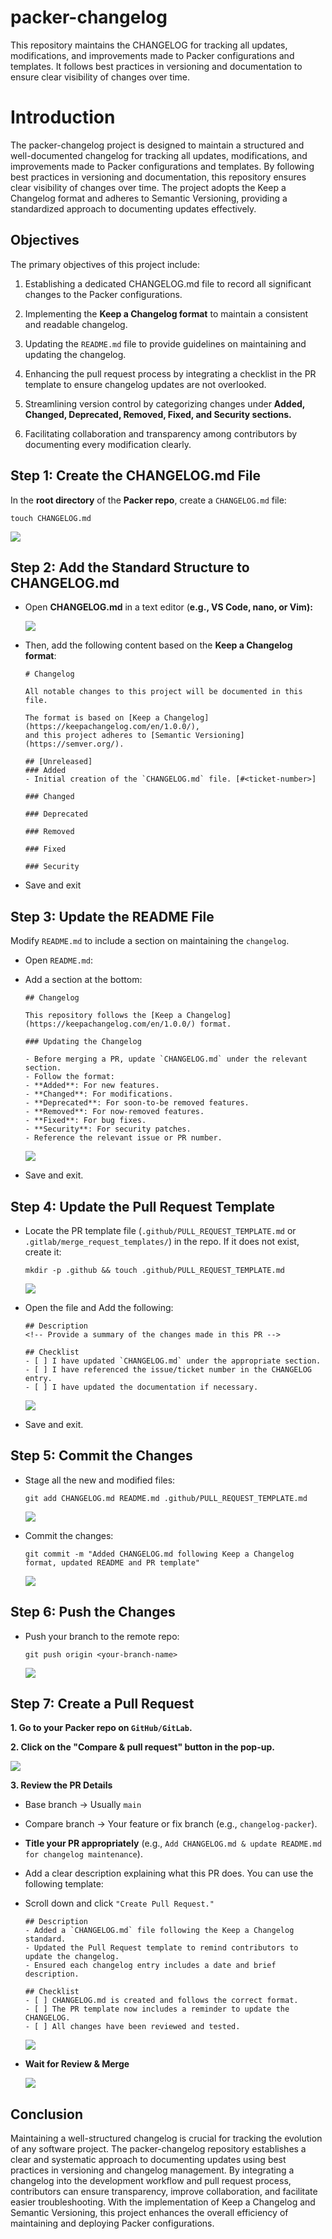 # packer-changelog
This repository maintains the CHANGELOG for tracking all updates, modifications, and improvements made to Packer configurations and templates. It follows best practices in versioning and documentation to ensure clear visibility of changes over time.

# Introduction

The packer-changelog project is designed to maintain a structured and well-documented changelog for tracking all updates, modifications, and improvements made to Packer configurations and templates. By following best practices in versioning and documentation, this repository ensures clear visibility of changes over time. The project adopts the Keep a Changelog format and adheres to Semantic Versioning, providing a standardized approach to documenting updates effectively.

## Objectives

The primary objectives of this project include:

1. Establishing a dedicated CHANGELOG.md file to record all significant changes to the Packer configurations.

2. Implementing the **Keep a Changelog format** to maintain a consistent and readable changelog.

3. Updating the `README.md` file to provide guidelines on maintaining and updating the changelog.

4. Enhancing the pull request process by integrating a checklist in the PR template to ensure changelog updates are not overlooked.

5. Streamlining version control by categorizing changes under **Added, Changed, Deprecated, Removed, Fixed, and Security sections.**

6. Facilitating collaboration and transparency among contributors by documenting every modification clearly.

## Step 1: Create the CHANGELOG.md File
In the **root directory** of the **Packer repo**, create a `CHANGELOG.md` file:

```
touch CHANGELOG.md
```

![](./img/1.create-change-log-file.png)

## Step 2: Add the Standard Structure to CHANGELOG.md
- Open **CHANGELOG.md** in a text editor (**e.g., VS Code, nano, or Vim):**

    ![](./img/2.open-with-vs-code.png)

- Then, add the following content based on the **Keep a Changelog format**:

    ```
    # Changelog

    All notable changes to this project will be documented in this file.

    The format is based on [Keep a Changelog](https://keepachangelog.com/en/1.0.0/), 
    and this project adheres to [Semantic Versioning](https://semver.org/).

    ## [Unreleased]
    ### Added
    - Initial creation of the `CHANGELOG.md` file. [#<ticket-number>]

    ### Changed

    ### Deprecated

    ### Removed

    ### Fixed

    ### Security
    ```

- Save and exit

## Step 3: Update the README File
Modify `README.md` to include a section on maintaining the `changelog`.

- Open `README.md`:

- Add a section at the bottom:

    ```
    ## Changelog

    This repository follows the [Keep a Changelog](https://keepachangelog.com/en/1.0.0/) format.

    ### Updating the Changelog

    - Before merging a PR, update `CHANGELOG.md` under the relevant section.
    - Follow the format:
    - **Added**: For new features.
    - **Changed**: For modifications.
    - **Deprecated**: For soon-to-be removed features.
    - **Removed**: For now-removed features.
    - **Fixed**: For bug fixes.
    - **Security**: For security patches.
    - Reference the relevant issue or PR number.
    ```

    ![](./img/4.open-readme-paste-content.png)

- Save and exit.

## Step 4: Update the Pull Request Template
- Locate the PR template file (`.github/PULL_REQUEST_TEMPLATE.md` or `.gitlab/merge_request_templates/`) in the repo. If it does not exist, create it:

    ```
    mkdir -p .github && touch .github/PULL_REQUEST_TEMPLATE.md
    ```

    ![](./img/5.pull-request-template.png)


- Open the file and Add the following:

    ```
    ## Description
    <!-- Provide a summary of the changes made in this PR -->

    ## Checklist
    - [ ] I have updated `CHANGELOG.md` under the appropriate section.
    - [ ] I have referenced the issue/ticket number in the CHANGELOG entry.
    - [ ] I have updated the documentation if necessary.
    ```

    ![](./img/6.pr-template-add-content.png)

- Save and exit.

## Step 5: Commit the Changes
- Stage all the new and modified files:

    ```
    git add CHANGELOG.md README.md .github/PULL_REQUEST_TEMPLATE.md
    ```

    ![](./img/7.git-add-initial.png)

- Commit the changes:

    ```
    git commit -m "Added CHANGELOG.md following Keep a Changelog format, updated README and PR template"
    ```

    ![](./img/8.git-commit.png)

## Step 6: Push the Changes

- Push your branch to the remote repo:

    ```
    git push origin <your-branch-name>
    ```

    ![](./img/9.git-push.png)

## Step 7: Create a Pull Request

**1. Go to your Packer repo on `GitHub/GitLab`.**

**2. Click on the **"Compare & pull request"** button in the pop-up.**

![](./img/10.click-compare-and-pull-request.png)

**3. Review the PR Details**

  - Base branch → Usually `main`
  - Compare branch → Your feature or fix branch (e.g., `changelog-packer`).
  - **Title your PR appropriately** (e.g., `Add CHANGELOG.md & update README.md for changelog maintenance`).
  - Add a clear description explaining what this PR does. You can use the following template:
  - Scroll down and click `"Create Pull Request."`

    ```
    ## Description
    - Added a `CHANGELOG.md` file following the Keep a Changelog standard.
    - Updated the Pull Request template to remind contributors to update the changelog.
    - Ensured each changelog entry includes a date and brief description.

    ## Checklist
    - [ ] CHANGELOG.md is created and follows the correct format.
    - [ ] The PR template now includes a reminder to update the CHANGELOG.
    - [ ] All changes have been reviewed and tested.
    ```
    ![](./img/11.review-pr.png)

- **Wait for Review & Merge**

    ![](./img/12.reviewers.png)



## Conclusion

Maintaining a well-structured changelog is crucial for tracking the evolution of any software project. The packer-changelog repository establishes a clear and systematic approach to documenting updates using best practices in versioning and changelog management. By integrating a changelog into the development workflow and pull request process, contributors can ensure transparency, improve collaboration, and facilitate easier troubleshooting. With the implementation of Keep a Changelog and Semantic Versioning, this project enhances the overall efficiency of maintaining and deploying Packer configurations.
